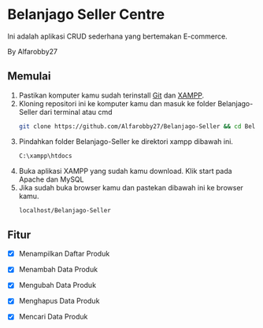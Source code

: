 # **Belanjago Seller Centre**
Ini adalah aplikasi CRUD sederhana yang bertemakan E-commerce.

By Alfarobby27

## Memulai
1. Pastikan komputer kamu sudah terinstall [Git](https://git-scm.com/) dan [XAMPP](https://www.apachefriends.org/download.html/).
2. Kloning repositori ini ke komputer kamu dan masuk ke folder Belanjago-Seller dari terminal atau cmd
	```bash
	git clone https://github.com/Alfarobby27/Belanjago-Seller && cd Belanjago-Seller
	```
3. Pindahkan folder Belanjago-Seller ke direktori xampp dibawah ini.
	```bash
	C:\xampp\htdocs
	```
4. Buka aplikasi XAMPP yang sudah kamu download. Klik start pada Apache dan MySQL
5. Jika sudah buka browser kamu dan pastekan dibawah ini ke browser kamu.
	```bash
	localhost/Belanjago-Seller
	```
## Fitur
- [x] Menampilkan Daftar Produk
- [x] Menambah Data Produk
- [x] Mengubah Data Produk
- [x] Menghapus Data Produk
- [x] Mencari Data Produk



